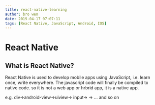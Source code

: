```yaml
---
title: react-native-learning
author: bro wen
date: 2019-04-17 07:07:11
tags: [React Native, JavaScript, Android, IOS]
---
```

# React Native

## What is React Native?
React Native is used to develop mobile apps using JavaScript, i.e. learn once, write everywhere. The javascript code will finally be compiled to native code. so it is not a web app or hrbrid app, it is a native app.

e.g.
div->android-view->uiview-><View>
input->                  -><TextInput>
    ...
and so on